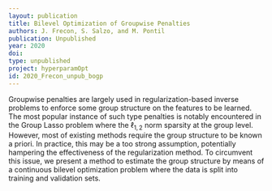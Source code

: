 ```yaml
---
layout: publication
title: Bilevel Optimization of Groupwise Penalties
authors: J. Frecon, S. Salzo, and M. Pontil
publication: Unpublished
year: 2020
doi:
type: unpublished
project: hyperparamOpt
id: 2020_Frecon_unpub_bogp
---
```


Groupwise penalties are largely used in regularization-based inverse problems to enforce some group structure on the features to be learned. The most popular instance of such type penalties is notably encountered in the Group Lasso problem where the $\ell_{1,2}$ norm sparsity at the group level. However, most of existing methods require the group structure to be known a priori. In practice, this may be a too strong assumption, potentially hampering the effectiveness of the regularization method. To circumvent this issue, we present a method to estimate the group structure by means of a continuous bilevel optimization problem where the data is split into training and validation sets.

